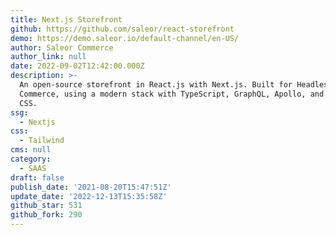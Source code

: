 ```yaml
---
title: Next.js Storefront
github: https://github.com/saleor/react-storefront
demo: https://demo.saleor.io/default-channel/en-US/
author: Saleor Commerce
author_link: null
date: 2022-09-02T12:42:00.000Z
description: >-
  An open-source storefront in React.js with Next.js. Built for Headless
  Commerce, using a modern stack with TypeScript, GraphQL, Apollo, and Tailwind
  CSS.
ssg:
  - Nextjs
css:
  - Tailwind
cms: null
category:
  - SAAS
draft: false
publish_date: '2021-08-20T15:47:51Z'
update_date: '2022-12-13T15:35:58Z'
github_star: 531
github_fork: 290
---
```



